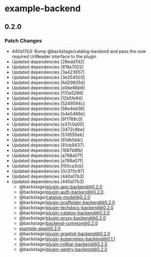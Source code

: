 # example-backend

## 0.2.0
### Patch Changes

- 440a17b3: Bump @backstage/catalog-backend and pass the now required UrlReader interface to the plugin
- Updated dependencies [28edd7d2]
- Updated dependencies [819a7022]
- Updated dependencies [3a423657]
- Updated dependencies [3e254503]
- Updated dependencies [6d29605d]
- Updated dependencies [e0be86b6]
- Updated dependencies [f70a5286]
- Updated dependencies [12b5fe94]
- Updated dependencies [5249594c]
- Updated dependencies [56e4eb58]
- Updated dependencies [b4e5466e]
- Updated dependencies [6f1768c0]
- Updated dependencies [e37c0a00]
- Updated dependencies [3472c8be]
- Updated dependencies [57d555eb]
- Updated dependencies [61db1ddc]
- Updated dependencies [81cb9437]
- Updated dependencies [1687b8fb]
- Updated dependencies [a768a07f]
- Updated dependencies [a768a07f]
- Updated dependencies [f00ca3cb]
- Updated dependencies [0c370c97]
- Updated dependencies [440a17b3]
- Updated dependencies [440a17b3]
  - @backstage/plugin-app-backend@0.2.0
  - @backstage/plugin-auth-backend@0.2.0
  - @backstage/catalog-model@0.2.0
  - @backstage/plugin-scaffolder-backend@0.2.0
  - @backstage/plugin-techdocs-backend@0.2.0
  - @backstage/plugin-catalog-backend@0.2.0
  - @backstage/plugin-proxy-backend@0.2.0
  - @backstage/backend-common@0.2.0
  - example-app@0.2.0
  - @backstage/plugin-graphql-backend@0.2.0
  - @backstage/plugin-kubernetes-backend@0.1.1
  - @backstage/plugin-rollbar-backend@0.2.0
  - @backstage/plugin-sentry-backend@0.2.0

